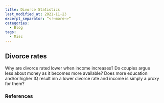 ```yaml
---
title: Divorce Statistics
last_modified_at: 2021-11-23 
excerpt_separator: “<!—more—>”
categories:
  - Blog   
tags:  
  - Misc   
---
```


## Divorce rates
Why are divorce rated lower when income increases?
Do couples argue less about money as it becomes more available?
Does more education and/or higher IQ result inn a lower divorce rate and income is simply a proxy for them?



### References

